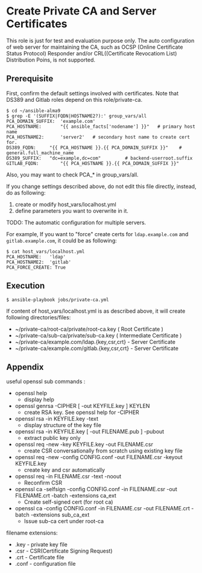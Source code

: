 # Create Private CA and Server Certificates

This role is just for test and evaluation purpose only.
The auto configuration of web server for maintaining the CA, such as OCSP (Online Certificate Status Protocol) Responder and/or CRL((Certificate Revocatiom List) Distribution Poins, is not supported.

## Prerequisite

First, confirm the default settings involved with certificates. Note that DS389 and Gitlab roles depend on this role/private-ca.

```
$ cd ~/ansible-alma9
$ grep -E '(SUFFIX|FQDN|HOSTNAME2?):' group_vars/all
PCA_DOMAIN_SUFFIX:  'example.com'
PCA_HOSTNAME:       "{{ ansible_facts['nodename'] }}"   # primary host name
PCA_HOSTNAME2:      'server2'   # secondary host name to create cert for.
DS389_FQDN:     "{{ PCA_HOSTNAME }}.{{ PCA_DOMAIN_SUFFIX }}"    # general.full_machine_name
DS389_SUFFIX:   "dc=example,dc=com"         # backend-userroot.suffix
GITLAB_FQDN:        "{{ PCA_HOSTNAME }}.{{ PCA_DOMAIN_SUFFIX }}"
```

Also, you may want to check PCA_* in group_vars/all.

If you change settings described above, do not edit this file directly, instead, do as following:

1. create or modify host_vars/localhost.yml
2. define parameters you want to overwrite in it.

TODO: The automatic configuration for multiple servers.

For example, If you want to "force" create certs for `ldap.example.com` and `gitlab.example.com`, it could be as following:

```
$ cat host_vars/localhost.yml
PCA_HOSTNAME:   'ldap'
PCA_HOSTNAME2:  'gitlab'
PCA_FORCE_CREATE: True
```
## Execution

```
$ ansible-playbook jobs/private-ca.yml
```

If content of host_vars/localhost.yml is as described above, it will create following directories/files:

- ~/private-ca/root-ca/private/root-ca.key ( Root Certificate )
- ~/private-ca/sub-ca/private/sub-ca.key ( Intermediate Certificate )
- ~/private-ca/example.com/ldap.{key,csr,crt} - Server Certificate
- ~/private-ca/example.com/gitlab.{key,csr,crt} - Server Certificate

## Appendix

useful openssl sub commands :

- openssl help 
    - display help
- openssl genrsa -CIPHER [ -out KEYFILE.key ] KEYLEN 
    - create RSA key. See openssl help for -CIPHER
- openssl rsa -in KEYFILE.key -text 
    - display structure of the key file
- openssl rsa -in KEYFILE.key [ -out FILENAME.pub ] -pubout 
    - extract public key only
- openssl req -new -key KEYFILE.key -out FILENAME.csr 
    - create CSR conversationally from scratch using existing key file
- openssl req -new -config CONFIG.conf -out FILENAME.csr -keyout KEYFILE.key
    - create key and csr automatically
- openssl req -in FILENAME.csr -text -noout 
    - Reconfirm CSR
- openssl ca -selfsign -config CONFIG.conf -in FILENAME.csr -out FILENAME.crt -batch -extensions ca_ext
    - Create self-signed cert (for root ca)
- openssl ca -config CONFIG.conf -in FILENAME.csr -out FILENAME.crt -batch -extensions sub_ca_ext
    - Issue sub-ca cert under root-ca

filename extensions:

- .key - private key file
- .csr - CSR(Certificate Signing Request)
- .crt - Certificate file
- .conf - configuration file